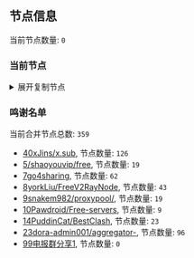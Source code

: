 
## 节点信息
当前节点数量: `0`
### 当前节点
<details>
  <summary>展开复制节点</summary>

    

</details>

### 鸣谢名单
当前合并节点总数: `359`
- [40xJins/x.sub](https://github.com/0xJins/x.sub), 节点数量: `126`
- [5/shaoyouvip/free](https://github.com/shaoyouvip/free), 节点数量: `19`
- [7go4sharing](https://github.com/go4sharing), 节点数量: `62`
- [8yorkLiu/FreeV2RayNode](https://github.com/yorkLiu/FreeV2RayNode), 节点数量: `43`
- [9snakem982/proxypool/](https://github.com/snakem982/proxypool/), 节点数量: `19`
- [10Pawdroid/Free-servers](https://github.com/Pawdroid/Free-servers), 节点数量: `9`
- [14PuddinCat/BestClash](https://github.com/PuddinCat/BestClash), 节点数量: `23`
- [23dora-admin001/aggregator-](https://github.com/dora-admin001/aggregator-), 节点数量: `96`
- [99电报群分享1](https://github.com/cdddbc/getAirport), 节点数量: `0`


